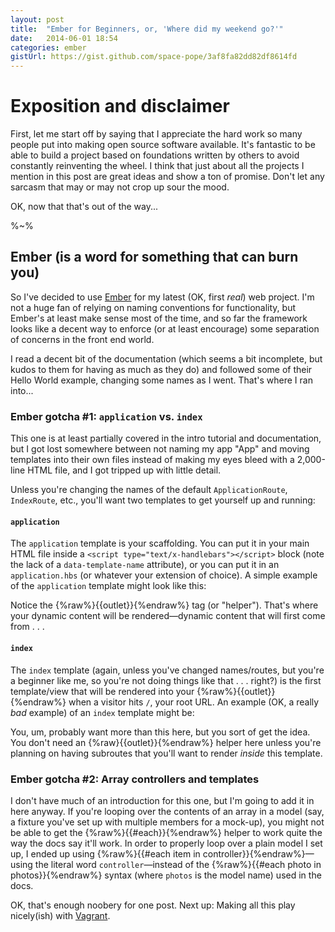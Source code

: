 ```yaml
---
layout: post
title:  "Ember for Beginners, or, 'Where did my weekend go?'"
date:   2014-06-01 18:54
categories: ember
gistUrl: https://gist.github.com/space-pope/3af8fa82dd82df8614fd
---
```


# Exposition and disclaimer

First, let me start off by saying that I appreciate the hard work so many people put into making open source software available. It's fantastic to be able to build a project based on foundations written by others to avoid constantly reinventing the wheel. I think that just about all the projects I mention in this post are great ideas and show a ton of promise. Don't let any sarcasm that may or may not crop up sour the mood.

OK, now that that's out of the way...

%~%

## Ember (is a word for something that can burn you)

So I've decided to use [Ember][Ember] for my latest (OK, first _real_) web project. I'm not a huge fan of relying on naming conventions for functionality, but Ember's at least make sense most of the time, and so far the framework looks like a decent way to enforce (or at least encourage) some separation of concerns in the front end world.

I read a decent bit of the documentation (which seems a bit incomplete, but kudos to them for having as much as they do) and followed some of their Hello World example, changing some names as I went. That's where I ran into...

### Ember gotcha #1: `application` vs. `index`

This one is at least partially covered in the intro tutorial and documentation, but I got lost somewhere between not naming my app "App" and moving templates into their own files instead of making my eyes bleed with a 2,000-line HTML file, and I got tripped up with little detail.

Unless you're changing the names of the default `ApplicationRoute`, `IndexRoute`, etc., you'll want two templates to get yourself up and running:

#### **`application`**

The `application` template is your scaffolding. You can put it in your main HTML file inside a `<script type="text/x-handlebars"></script>` block (note the lack of a `data-template-name` attribute), or you can put it in an `application.hbs` (or whatever your extension of choice). A simple example of the `application` template might look like this:
  <script src="https://gist.github.com/space-pope/3af8fa82dd82df8614fd.js?file=application.hbs"></script>
Notice the {%raw%}{{outlet}}{%endraw%} tag (or "helper"). That's where your dynamic content will be rendered—dynamic content that will first come from . . .

#### **`index`**

The `index` template (again, unless you've changed names/routes, but you're a beginner like me, so you're not doing things like that . . . right?) is the first template/view that will be rendered into your {%raw%}{{outlet}}{%endraw%} when a visitor hits `/`, your root URL. An example (OK, a really _bad_ example) of an `index` template might be:
<script src="https://gist.github.com/space-pope/3af8fa82dd82df8614fd.js?file=index.hbs"></script>
You, um, probably want more than this here, but you sort of get the idea. You don't need an {%raw}{{outlet}}{%endraw%} helper here unless you're planning on having subroutes that you'll want to render _inside_ this template.

### Ember gotcha #2: Array controllers and templates

I don't have much of an introduction for this one, but I'm going to add it in here anyway. If you're looping over the contents of an array in a model (say, a fixture you've set up with multiple members for a mock-up), you might not be able to get the {%raw%}{{#each}}{%endraw%} helper to work quite the way the docs say it'll work. In order to properly loop over a plain model I set up, I ended up using {%raw%}{{#each item in controller}}{%endraw%}—using the literal word `controller`—instead of the {%raw%}{{#each photo in photos}}{%endraw%} syntax (where `photos` is the model name) used in the docs.

OK, that's enough noobery for one post. Next up:  Making all this play nicely(ish) with [Vagrant][Vagrant].


[Ember]: http://emberjs.com/
[Vagrant]: http://www.vagrantup.com/